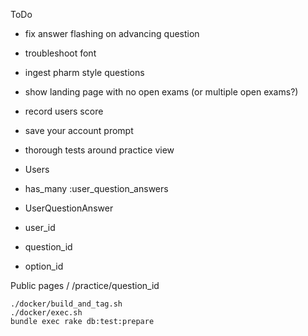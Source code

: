 ToDo

* fix answer flashing on advancing question
* troubleshoot font
* ingest pharm style questions
* show landing page with no open exams (or multiple open exams?)
* record users score
* save your account prompt
* thorough tests around practice view

* Users
 * has_many :user_question_answers
* UserQuestionAnswer
 * user_id
 * question_id
 * option_id
 

Public pages
/
/practice/question_id

```
./docker/build_and_tag.sh
./docker/exec.sh
bundle exec rake db:test:prepare
```


